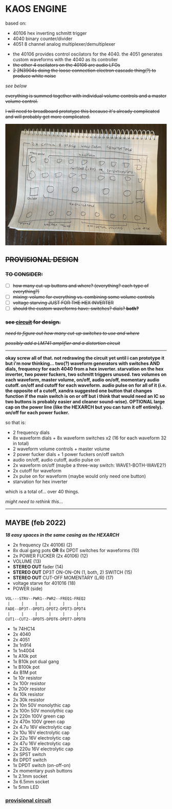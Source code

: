 # KAOS ENGINE

based on:

* 40106 hex inverting schmitt trigger
* 4040 binary counter/divider
* 4051 8 channel analog multiplexer/demultiplexer  

- the 40106 provides control oscilators for the 4040. the 4051 generates custom waveforms with the 4040 as its controller
- ~~the other 4 oscilators on the 40106 are audio LFOs~~
- ~~2 2N3904s doing the loose connection electron cascade thing(?) to produce white noise~~

_see below_

~~everything is summed together with individual volume controls and a master volume control.~~  

~~I will need to breadboard prototype this because it's already complicated and will probably get more complicated.~~

![kaos](kaos.jpg)

## ~~**PROVISIONAL DESIGN**~~  

### ~~**TO CONSIDER:**~~
- [ ] ~~how many cut-up buttons and where? (everything? each type of everything?)~~
- [ ] ~~mixing: volume for everything vs. combining some volume controls~~
- [ ] ~~voltage starving JUST FOR THE HEX INVERTER~~
- [ ] ~~should the custom waveforms have: switches? dials? **both?**~~

### ~~see [circuit](circuit) for design.~~  

~~_need to figure out how many cut-up switches to use and where_~~  

~~_possibly add a LM741 amplifier and a distortion circuit_~~  

---

**okay screw all of that. not redrawing the circuit yet until i can prototype it but i'm now thinking... two(?) waveform generators with switches AND dials, frequency for each 4040 from a hex inverter. starvation on the hex inverter, two power fuckers, two schmitt triggers unused. two volumes on each waveform, master volume, on/off, audio on/off, momentary audio cutoff. on/off and cutoff for each waveform. audio pulse on for all of it (i.e. the opposite of a cutoff, xandra suggested one button that changes function if the main switch is on or off but i think that would need an IC so two buttons is probably easier and cleaner sound-wise). OPTIONAL large cap on the power line (like the HEXARCH but you can turn it off entirely). on/off for each power fucker.**  

so that is:

* 2 frequency dials
* 8x waveform dials + 8x waveform switches x2 (16 for each waveform 32 in total)
* 2 waveform volume controls + master volume
* 2 power fucker dials + 1 power fuckers on/off switch
* audio on/off, audio cutoff, audio pulse on
* 2x waveform on/off (maybe a three-way switch: WAVE1-BOTH-WAVE2?)
* 2x cutoff for waveform
* 2x pulse on for waveform (maybe would only need one button)
* starvation for hex inverter

which is a total of... over 40 things.  

_might need to rethink this..._

---

## MAYBE (feb 2022)

***18 easy spaces in the same casing as the HEXARCH***

* 2x frequency (2x 40106) (2) 
* 8x dual gang pots **OR** 8x DPDT switches for waveforms (10)
* 2x POWER FUCKER (2x 40106) (12)
* VOLUME (13)
* **STEREO OUT** fader (14)
* **STEREO OUT** DP3T ON-ON-ON (1, both, 2) SWITCH (15)
* **STEREO OUT** CUT-OFF MOMENTARY (L/R) (17)
* voltage starve for 401016 (18)
* POWER (side)

```
VOL---STRV--PWR1--PWR2--FREQ1-FREQ2
 |     |     |     |     |     |
FADE--DP3T--DPDT1-DPDT2-DPDT3-DPDT4
 |     |     |     |     |     |
CUT1--CUT2--DPDT5-DPDT6-DPDT7-DPDT8
```

* 1x 74HC14
* 2x 4040
* 2x 4051
* 3x 1n914
* 1x 1n4004
* 1x A10k pot
* 1x B10k pot dual gang
* 1x B100k pot
* 4x B1M pot
* 1x 10r resistor
* 2x 100r resistor
* 1x 200r resistor
* 4x 10k resistor
* 2x 30k resistor
* 2x 10n 50V monolythic cap
* 2x 100n 50V monolythic cap
* 2x 220n 100V green cap
* 2x 470n 100V green cap
* 2x 4.7u 16V electrolytic cap
* 2x 10u 16V electrolytic cap
* 2x 22u 16V electrolytic cap
* 2x 47u 16V electrolytic cap
* 2x 220u 16V electrolytic cap
* 2x SPST switch
* 8x DPDT switch
* 1x DPDT switch (on-off-on)
* 2x momentary push buttons
* 1x 2.1mm socket
* 3x 6.5mm socket
* 1x 5mm LED

### [provisional circuit](circuit2)
